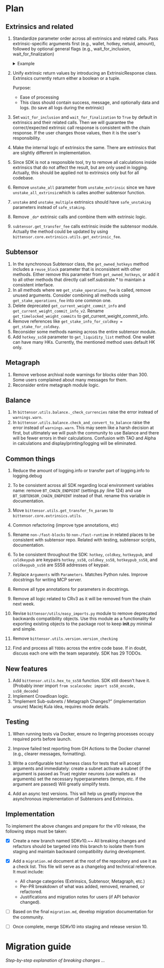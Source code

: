 # Plan

## Extrinsics and related
1. Standardize parameter order across all extrinsics and related calls. Pass extrinsic-specific arguments first (e.g., wallet, hotkey, netuid, amount), followed by optional general flags (e.g., wait_for_inclusion, wait_for_finalization)
    <details>
        <summary>Example</summary>

    ```py
    def swap_stake_extrinsic(
        subtensor: "Subtensor",
        wallet: "Wallet",
        hotkey_ss58: str,
        origin_netuid: int,
        destination_netuid: int,
        amount: Optional[Balance] = None,
        wait_for_inclusion: bool = True,
        wait_for_finalization: bool = False,
        safe_staking: bool = False,
        allow_partial_stake: bool = False,
        rate_tolerance: float = 0.005,
        period: Optional[int] = None,
    ) -> bool:
    ```
    it will be 
    ```py
    def swap_stake_extrinsic(
        subtensor: "Subtensor",
        wallet: "Wallet",
        hotkey_ss58: str,
        origin_netuid: int,
        destination_netuid: int,
        amount: Optional[Balance] = None,
        rate_tolerance: float = 0.005,
        allow_partial_stake: bool = False,
        safe_staking: bool = False,
        period: Optional[int] = None,
        wait_for_inclusion: bool = True,
        wait_for_finalization: bool = False,
    ) -> bool:
    ```
    </details>
  
2. Unify extrinsic return values by introducing an ExtrinsicResponse class. Extrinsics currently return either a boolean or a tuple. 

    Purpose:
    - Ease of processing
    - This class should contain success, message, and optionally data and logs. (to save all logs during the extrinsic)

3. Set `wait_for_inclusion` and `wait_for_finalization` to `True` by default in extrinsics and their related calls. Then we will guarantee the correct/expected extrinsic call response is consistent with the chain response. If the user changes those values, then it is the user's responsibility.
4. Make the internal logic of extrinsics the same. There are extrinsics that are slightly different in implementation.

5. Since SDK is not a responsible tool, try to remove all calculations inside extrinsics that do not affect the result, but are only used in logging. Actually, this should be applied not to extrinsics only but for all codebase.

6. Remove `unstake_all` parameter from `unstake_extrinsic` since we have `unstake_all_extrinsic`which is calles another subtensor function.

7. `unstake` and `unstake_multiple` extrinsics should have `safe_unstaking` parameters instead of `safe_staking`.

8. Remove `_do*` extrinsic calls and combine them with extrinsic logic.

9. `subtensor.get_transfer_fee` calls extrinsic inside the subtensor module. Actually the method could be updated by using `bittensor.core.extrinsics.utils.get_extrinsic_fee`.

## Subtensor
1. In the synchronous Subtensor class, the `get_owned_hotkeys` method includes a `reuse_block` parameter that is inconsistent with other methods. Either remove this parameter from `get_owned_hotkeys`, or add it to all other methods that directly call self.substrate.* to maintain a consistent interface.
2. In all methods where we `get_stake_operations_fee` is called, remove unused arguments. Consider combining all methods using `get_stake_operations_fee` into one common one. 
3. Delete deprecated `get_current_weight_commit_info` and `get_current_weight_commit_info_v2`. Rename `get_timelocked_weight_commits` to get_current_weight_commit_info.
4. Remove references like `get_stake_info_for_coldkey = get_stake_for_coldkey`.
5. Reconsider some methods naming across the entire subtensor module.
6. Add `hotkey_ss58` parameter to `get_liquidity_list` method. One wallet can have many HKs. Currently, the mentioned method uses default HK only.

## Metagraph
1. Remove verbose archival node warnings for blocks older than 300. Some users complained about many messages for them.
2. Reconsider entire metagraph module logic.

## Balance
1. In `bittensor.utils.balance._check_currencies` raise the error instead of `warnings.warn`.
2. In `bittensor.utils.balance.check_and_convert_to_balance` raise the error instead of `warnings.warn`. 
This may seem like a harsh decision at first, but ultimately we will push the community to use Balance and there will be fewer errors in their calculations. Confusion with TAO and Alpha in calculations and display/printing/logging will be eliminated.

## Common things
1. Reduce the amount of logging.info or transfer part of logging.info to logging.debug

2. To be consistent across all SDK regarding local environment variables name:
remove `BT_CHAIN_ENDPOINT` (settings.py :line 124) and use `BT_SUBTENSOR_CHAIN_ENDPOINT` instead of that.
rename this variable in documentation.

3. Move `bittensor.utils.get_transfer_fn_params` to `bittensor.core.extrinsics.utils`.

4. Common refactoring (improve type annotations, etc)

5. Rename `non-/fast-blocks` to `non-/fast-runtime` in related places to be consistent with subtensor repo. Related with testing, subtensor scripts, documentation.

6. To be consistent throughout the SDK:
`hotkey`, `coldkey`, `hotkeypub`, and `coldkeypub` are keypairs
`hotkey_ss58`, `coldkey_ss58`, `hotkeypub_ss58`, and `coldkeypub_ss58` are SS58 addresses of keypair.

7. Replace `Arguments` with `Parameters`. Matches Python rules. Improve docstrings for writing MСP server.

8. Remove all type annotations for parameters in docstrings.

9. Remove all logic related to CRv3 as it will be removed from the chain next week.

10. Revise `bittensor/utils/easy_imports.py` module to remove deprecated backwards compatibility objects. Use this module as a functionality for exporting existing objects to the package root to keep __init__.py minimal and simple.

11. Remove `bittensor.utils.version.version_checking`

12. Find and process all `TODOs` across the entire code base. If in doubt, discuss each one with the team separately. SDK has 29 TODOs.

## New features
1. Add `bittensor.utils.hex_to_ss58` function. SDK still doesn't have it. (Probably inner import `from scalecodec import ss58_encode, ss58_decode`) 
2. Implement Crowdloan logic.
3. “Implement Sub-subnets / Metagraph Changes?” (implementation unsure) Maciej Kula idea, requires mode details.

## Testing
1. When running tests via Docker, ensure no lingering processes occupy required ports before launch.

2. Improve failed test reporting from GH Actions to the Docker channel (e.g., clearer messages, formatting).

3. Write a configurable test harness class for tests that will accept arguments and immediately:
create a subnet
activate a subnet (if the argument is passed as True)
register neurons (use wallets as arguments)
set the necessary hyperparameters (tempo, etc. if the argument are passed)
Will greatly simplify tests.

4. Add an async test versions. This will help us greatly improve the asynchronous implementation of Subtensors and Extrinsics.


## Implementation

To implement the above changes and prepare for the v10 release, the following steps must be taken:

-[x] Create a new branch named SDKv10.~~
All breaking changes and refactors should be targeted into this branch to isolate them from staging and maintain backward compatibility during development.
-[x] Add a `migration.md` document at the root of the repository and use it as a check list. This file will serve as a changelog and technical reference.
It must include:
  - All change categories (Extrinsics, Subtensor, Metagraph, etc.)
  - Per-PR breakdown of what was added, removed, renamed, or refactored.
  - Justifications and migration notes for users (if API behavior changed).

-[ ] Based on the final `migration.md`, develop migration documentation for the community. 
-[ ] Once complete, merge SDKv10 into staging and release version 10.


# Migration guide

_Step-by-step explanation of breaking changes ..._